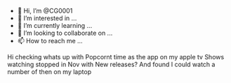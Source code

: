 - 👋 Hi, I’m @CG0001
- 👀 I’m interested in ...
- 🌱 I’m currently learning ...
- 💞️ I’m looking to collaborate on ...
- 📫 How to reach me ...

<!---
CG0001/CG0001 is a ✨ special ✨ repository because its `README.md` (this file) appears on your GitHub profile.
You can click the Preview link to take a look at your changes.
--->Hi checking whats up with Popcornt time as the app on my apple tv Shows watching stopped in Nov with New releases? And found I could watch a number of then on my laptop 

